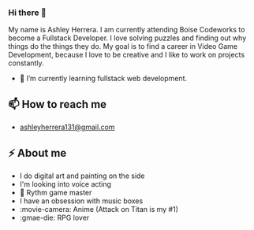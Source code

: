 ### Hi there 👋

My name is Ashley Herrera. I am currently attending Boise Codeworks to become a Fullstack Developer. I love solving puzzles and finding out why things do the things they do.
My goal is to find a career in Video Game Development, because I love to be creative and I like to work on projects constantly. 

- 🌱 I’m currently learning fullstack web development.
## 📫 How to reach me
- ashleyherrera131@gmail.com
## ⚡ About me
- I do digital art and painting on the side
- I'm looking into voice acting
- :crown: Rythm game master
- I have an obsession with music boxes
- :movie-camera: Anime (Attack on Titan is my #1)
- :gmae-die: RPG lover
